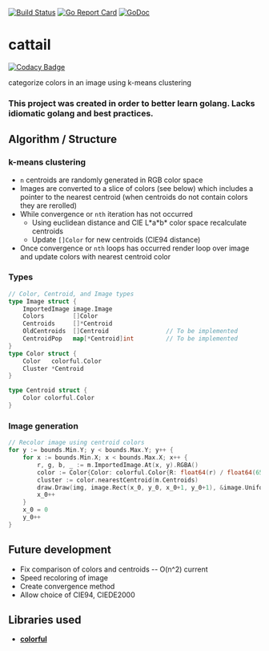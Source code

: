 [![Build Status](https://travis-ci.org/sdwalsh/cattail.svg?branch=master)](https://travis-ci.org/sdwalsh/cattail)
[![Go Report Card](https://goreportcard.com/badge/github.com/sdwalsh/cattail)](https://goreportcard.com/report/github.com/sdwalsh/cattail)
[![GoDoc](https://godoc.org/github.com/sdwalsh/cattail/kmeans?status.svg)](https://godoc.org/github.com/sdwalsh/cattail/kmeans)

cattail
=======

[![Codacy Badge](https://api.codacy.com/project/badge/Grade/eabbb1924a2343dd855f90b6eef523d7)](https://www.codacy.com/app/sdwalsh/cattail?utm_source=github.com&utm_medium=referral&utm_content=sdwalsh/cattail&utm_campaign=badger)

categorize colors in an image using k-means clustering

### This project was created in order to better learn golang. Lacks idiomatic golang and best practices.

Algorithm / Structure
---------------------
### k-means clustering
- `n` centroids are randomly generated in RGB color space
- Images are converted to a slice of colors (see below) which includes a pointer to the nearest centroid (when centroids do not contain colors they are rerolled)
- While convergence or `nth` iteration has not occurred
    - Using euclidean distance and CIE L\*a\*b\* color space recalculate centroids
    - Update `[]Color` for new centroids (CIE94 distance)
- Once convergence or `nth` loops has occurred render loop over image and update colors with nearest centroid color

### Types
```go
// Color, Centroid, and Image types
type Image struct {
	ImportedImage image.Image
	Colors        []Color
	Centroids     []*Centroid
	OldCentroids  []Centroid                // To be implemented
	CentroidPop   map[*Centroid]int         // To be implemented
}
type Color struct {
	Color   colorful.Color
	Cluster *Centroid
}

type Centroid struct {
	Color colorful.Color
}
```

### Image generation
```go
// Recolor image using centroid colors
for y := bounds.Min.Y; y < bounds.Max.Y; y++ {
    for x := bounds.Min.X; x < bounds.Max.X; x++ {
        r, g, b, _ := m.ImportedImage.At(x, y).RGBA()
        color := Color{Color: colorful.Color{R: float64(r) / float64(65535), G: float64(g) / float64(65535), B: float64(b) / float64(65535)}, Cluster: nil}
        cluster := color.nearestCentroid(m.Centroids)
        draw.Draw(img, image.Rect(x_0, y_0, x_0+1, y_0+1), &image.Uniform{cluster.Color}, image.ZP, draw.Src)
        x_0++
    }
    x_0 = 0
    y_0++
}
```

Future development
------------------

- Fix comparison of colors and centroids -- O(n^2) current
- Speed recoloring of image
- Create convergence method
- Allow choice of CIE94, CIEDE2000


Libraries used
--------------
- [**colorful**](https://github.com/lucasb-eyer/go-colorful)
